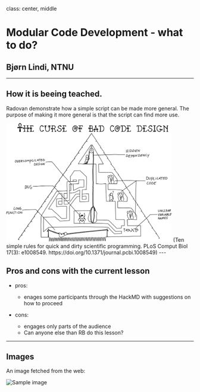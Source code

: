 class: center, middle

# Modular Code Development - what to do?

## Bjørn Lindi, NTNU

---

## How it is beeing teached.

Radovan demonstrate how a simple script can be made more general.
The purpose of making it more general is that the script can find more use.

<img src="assets/journal.pcbi.1008549.g005.PNG" style="height: 320px;"/>
(Ten simple rules for quick and dirty scientific programming. PLoS Comput Biol 17(3): e1008549. https://doi.org/10.1371/journal.pcbi.1008549)
---

## Pros and cons with the current lesson

- pros:
    - enages some participants through the HackMD with suggestions on how to proceed

- cons:
    - engages only parts of the audience
    - Can anyone else than RB do this lesson?


---

## Images

An image fetched from the web:

![Sample image](https://upload.wikimedia.org/wikipedia/commons/thumb/4/4f/The_Young_Cicero_Reading.jpg/316px-The_Young_Cicero_Reading.jpg)
